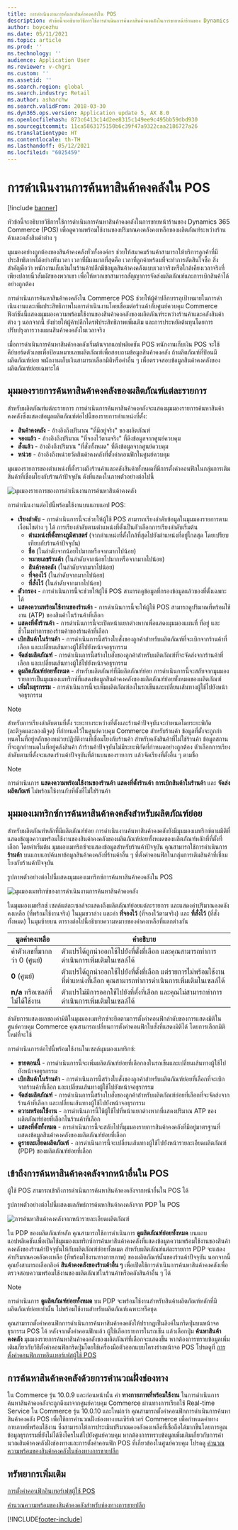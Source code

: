 ```yaml
---
title: การดำเนินงานการค้นหาสินค้าคงคลังใน POS
description: หัวข้อนี้จะอธิบายวิธีการใช้การดําเนินการค้นหาสินค้าคงคลังในการขายหน้าร้านของ Dynamics 365 Commerce (POS) เพื่อดูความพร้อมใช้งานของปริมาณคงคลังคงเหลือของผลิตภัณฑ์ระหว่างร้านค้าและคลังสินค้าต่าง ๆ
author: boycezhu
ms.date: 05/11/2021
ms.topic: article
ms.prod: ''
ms.technology: ''
audience: Application User
ms.reviewer: v-chgri
ms.custom: ''
ms.assetid: ''
ms.search.region: global
ms.search.industry: Retail
ms.author: asharchw
ms.search.validFrom: 2018-03-30
ms.dyn365.ops.version: Application update 5, AX 8.0
ms.openlocfilehash: 873c6413c14d2ee8315c149ee9c495bb59dbd930
ms.sourcegitcommit: 11ca5863175150b6c39f47a9322caa2186727a26
ms.translationtype: HT
ms.contentlocale: th-TH
ms.lasthandoff: 05/12/2021
ms.locfileid: "6025459"
---
```

# <a name="inventory-lookup-operation-in-pos"></a>การดำเนินงานการค้นหาสินค้าคงคลังใน POS

[!include [banner](includes/banner.md)]

หัวข้อนี้จะอธิบายวิธีการใช้การดําเนินการค้นหาสินค้าคงคลังในการขายหน้าร้านของ Dynamics 365 Commerce (POS) เพื่อดูความพร้อมใช้งานของปริมาณคงคลังคงเหลือของผลิตภัณฑ์ระหว่างร้านค้าและคลังสินค้าต่าง ๆ

มุมมองอย่างถูกต้องของสินค้าคงคลังทั่วทั้งองค์กร ช่วยให้สมาคมร้านค้าสามารถให้บริการลูกค้าที่มีประสิทธิภาพได้อย่างทันเวลา เวลาที่มีผลมากที่สุดคือ เวลาที่ลูกค้าพร้อมที่จะทำการตัดสินใจซื้อ สิ่งสำคัญคือว่า พนักงานเก็บเงินในร้านค้าปลีกมีข้อมูลสินค้าคงคลังแบบเวลาจริงหรือใกล้เคียงเวลาจริงที่เพียงปลายนิ้วสัมผัสของพวกเขา เพื่อให้พวกเขาสามารถสัญญาการจัดส่งผลิตภัณฑ์และการเบิกสินค้าได้อย่างถูกต้อง

การดําเนินการค้นหาสินค้าคงคลังใน Commerce POS ช่วยให้ผู้ค้าปลีกบรรลุเป้าหมายในการดําเนินงานและเพิ่มประสิทธิภาพในการดําเนินงานโดยเชื่อมต่อร้านค้ากับศูนย์ควบคุม Commerce ฟังก์ชันนี้แสดงมุมมองความพร้อมใช้งานของสินค้าคงคลังของผลิตภัณฑ์ระหว่างร้านค้าและคลังสินค้าต่าง ๆ นอกจากนี้ ยังช่วยให้ผู้ค้าปลีกไดรฟ์ประสิทธิภาพเพิ่มเติม และการประหยัดต้นทุนโดยการปรับปรุงการวางแผนสินค้าคงคลังในเวลาจริง

เมื่อการดําเนินการค้นหาสินค้าคงคลังเริ่มต้นจากแอปพลิเคชัน POS พนักงานเก็บเงิน POS จะใช้คีย์บอร์ดตัวเลขเพื่อป้อนหมายเลขผลิตภัณฑ์เพื่อสอบถามข้อมูลสินค้าคงคลัง ถ้าผลิตภัณฑ์ที่ป้อนมีผลิตภัณฑ์ย่อย พนักงานเก็บเงินสามารถเลือกมิติหรือค่าอื่น ๆ เพื่อตรวจสอบข้อมูลสินค้าคงคลังของผลิตภัณฑ์ย่อยเฉพาะได้

## <a name="inventory-lookup-list-view-for-individual-products"></a>มุมมองรายการค้นหาสินค้าคงคลังของผลิตภัณฑ์แต่ละรายการ

สำหรับผลิตภัณฑ์แต่ละรายการ การดําเนินการค้นหาสินค้าคงคลังจะแสดงมุมมองรายการค้นหาสินค้าคงคลังซึ่งแสดงข้อมูลผลิตภัณฑ์ต่อไปนี้ของรายการตำแหน่งที่ตั้ง:

- **สินค้าคงคลัง** - อ้างอิงถึงปริมาณ "ที่มีอยู่จริง" ของผลิตภัณฑ์
- **จองแล้ว** - อ้างอิงถึงปริมาณ "ที่จองไว้ตามจริง" ที่ดึงข้อมูลจากศูนย์ควบคุม
- **สั่งแล้ว** - อ้างอิงถึงปริมาณ "ที่สั่งทั้งหมด" ที่ดึงข้อมูลจากศูนย์ควบคุม
- **หน่วย** - อ้างอิงถึงหน่วยวัดสินค้าคงคลังที่ตั้งค่าคอนฟิกในศูนย์ควบคุม

มุมมองรายการของตำแหน่งที่ตั้งรวมถึงร้านค้าและคลังสินค้าทั้งหมดที่มีการตั้งค่าคอนฟิกในกลุ่มการเติมสินค้าที่เชื่อมโยงกับร้านค้าปัจจุบัน ดังที่แสดงในภาพตัวอย่างต่อไปนี้

![มุมมองรายการของการดำเนินงานการค้นหาสินค้าคงคลัง](media/inventory-lookup-list-view.png)

การดำเนินงานต่อไปนี้พร้อมใช้งานบนแถบแอป POS:

- **เรียงลำดับ** - การดำเนินการนี้จะช่วยให้ผู้ใช้ POS สามารถเรียงลำดับข้อมูลในมุมมองรายการตามเงื่อนไขต่าง ๆ ได้ การเรียงลำดับตามตำแหน่งที่ตั้งเป็นตัวเลือกการเรียงลำดับเริ่มต้น 
  - **ตำแหน่งที่ตั้งทางภูมิศาสตร์** (จากตำแหน่งที่ตั้งใกล้ที่สุดไปยังตำแหน่งที่อยู่ไกลสุด โดยเปรียบเทียบกับร้านค้าปัจจุบัน)
  - **ชื่อ** (ในลำดับจากน้อยไปมากหรือจากมากไปน้อย)
  - **หมายเลขร้านค้า** (ในลำดับจากน้อยไปมากหรือจากมากไปน้อย)
  - **สินค้าคงคลัง** (ในลำดับจากมากไปน้อย)
  - **ที่จองไว้** (ในลำดับจากมากไปน้อย)
  - **ที่สั่งไว้** (ในลำดับจากมากไปน้อย)
- **ตัวกรอง** - การดำเนินการนี้จะช่วยให้ผู้ใช้ POS สามารถดูข้อมูลที่กรองข้อมูลแล้วของที่ตั้งเฉพาะได้
- **แสดงความพร้อมใช้งานของร้านค้า** - การดำเนินการนี้จะให้ผู้ใช้ POS สามารถดูปริมาณที่พร้อมใช้งาน (ATP) ของสินค้าในร้านค้าที่เลือก
- **แสดงที่ตั้งร้านค้า** - การดำเนินการนี้จะเปิดหน้าแยกต่างหากเพื่อแสดงมุมมองแผนที่ ที่อยู่ และชั่วโมงทำการของร้านค้าของร้านค้าที่เลือก
- **เบิกสินค้าในร้านค้า** - การดำเนินการนี้สร้างใบสั่งของลูกค้าสำหรับผลิตภัณฑ์ที่จะเบิกจากร้านค้าที่เลือก และเปลี่ยนเส้นทางผู้ใช้ไปยังหน้าจอธุรกรรม
- **จัดส่งผลิตภัณฑ์** - การดำเนินการนี้สร้างใบสั่งของลูกค้าสำหรับผลิตภัณฑ์ที่จะจัดส่งจากร้านค้าที่เลือก และเปลี่ยนเส้นทางผู้ใช้ไปยังหน้าจอธุรกรรม
- **ดูผลิตภัณฑ์ย่อยทั้งหมด** - สำหรับผลิตภัณฑ์ที่มีผลิตภัณฑ์ย่อย การดำเนินการนี้จะสลับจากมุมมองรายการเป็นมุมมองเมทริกซ์ที่แสดงข้อมูลสินค้าคงคลังของผลิตภัณฑ์ย่อยทั้งหมดของผลิตภัณฑ์
- **เพิ่มในธุรกรรม** - การดำเนินการนี้จะเพิ่มผลิตภัณฑ์ลงในรถเข็นและเปลี่ยนเส้นทางผู้ใช้ไปยังหน้าจอธุรกรรม

> [!NOTE]
> สำหรับการเรียงลำดับตามที่ตั้ง ระยะทางระหว่างที่ตั้งและร้านค้าปัจจุบันจะกําหนดโดยระยะพิกัด (ละติจูดและลองติจูด) ที่กําหนดไว้ในศูนย์ควบคุม Commerce สำหรับร้านค้า ข้อมูลที่ตั้งจะถูกกําหนดในที่อยู่หลักของหน่วยปฏิบัติงานที่เชื่อมโยงกับร้านค้า สำหรับคลังสินค้าที่ไม่ใช่ร้านค้า ข้อมูลสถานที่จะถูกกําหนดในที่อยู่คลังสินค้า ถ้าร้านค้าปัจจุบันไม่มีระยะพิกัดที่กําหนดอย่างถูกต้อง ตัวเลือกการเรียงลำดับตามที่ตั้งจะแสดงร้านค้าปัจจุบันที่ด้านบนของรายการ แล้วจัดเรียงที่ตั้งอื่น ๆ ตามชื่อ

> [!NOTE]
> การดำเนินการ **แสดงความพร้อมใช้งานของร้านค้า** **แสดงที่ตั้งร้านค้า** **การเบิกสินค้าในร้านค้า** และ **จัดส่งผลิตภัณฑ์** ไม่พร้อมใช้งานกับที่ตั้งที่ไม่ใช่ร้านค้า

## <a name="inventory-lookup-matrix-view-for-variants"></a>มุมมองเมทริกซ์การค้นหาสินค้าคงคลังสำหรับผลิตภัณฑ์ย่อย

สำหรับผลิตภัณฑ์หลักที่มีผลิตภัณฑ์ย่อย การดําเนินงานค้นหาสินค้าคงคลังยังมีมุมมองเมทริกซ์ตามมิติที่แสดงข้อมูลความพร้อมใช้งานของสินค้าคงคลังของผลิตภัณฑ์ย่อยทั้งหมดของผลิตภัณฑ์หลักที่ที่ตั้งที่เลือก โดยค่าเริ่มต้น มุมมองเมทริกซ์จะแสดงข้อมูลสำหรับร้านค้าปัจจุบัน คุณสามารถใช้การดำเนินการ **ร้านค้า** บนแถบแอปค้นหาข้อมูลสินค้าคงคลังที่ร้านค้าอื่น ๆ ที่ตั้งค่าคอนฟิกในกลุ่มการเติมสินค้าที่เชื่อมโยงกับร้านค้าปัจจุบัน

รูปภาพตัวอย่างต่อไปนี้แสดงมุมมองเมทริกซ์การค้นหาสินค้าคงคลังใน POS

![มุมมองเมทริกซ์ของการดำเนินงานการค้นหาสินค้าคงคลัง](media/inventory-lookup-matrix-view.png)

ในมุมมองเมทริกซ์ เซลล์แต่ละเซลล์จะแสดงถึงผลิตภัณฑ์ย่อยแต่ละรายการ และแสดงค่าปริมาณคงคลังคงเหลือ (ที่พร้อมใช้งานจริง) ในมุมขวาล่าง และค่า **ที่จองไว้** (ที่จองไว้ตามจริง) และ **ที่สั่งไว้** (ที่สั่งทั้งหมด) ในมุมซ้ายบน ตารางต่อไปนี้อธิบายความหมายของค่าคงเหลือที่แตกต่างกัน

| มูลค่าคงเหลือ                            | คำอธิบาย |
|------------------------------------------|-------------|
| ค่าตัวเลขที่มากกว่า 0 (ศูนย์) | ตัวแปรได้ถูกนำออกใช้ไปยังที่ตั้งที่เลือก และคุณสามารถทำการดำเนินการเพิ่มเติมในเซลล์ได้ |
| **0** (ศูนย์)                             | ตัวแปรได้ถูกนำออกใช้ไปยังที่ตั้งที่เลือก แต่รายการไม่พร้อมใช้งานที่ตำแหน่งที่เลือก คุณสามารถทำการดำเนินการเพิ่มเติมในเซลล์ได้ |
| **n/a** หรือเซลล์ที่ไม่ได้ใช้งาน              | ตัวแปรไม่มีการออกใช้ไปยังที่ตั้งที่เลือก และคุณไม่สามารถทำการดำเนินการเพิ่มเติมในเซลล์ได้ |

ลำดับการแสดงผลของค่ามิติในมุมมองเมทริกซ์จะยึดตามการตั้งค่าคอนฟิกลำดับของการแสดงมิติในศูนย์ควบคุม Commerce คุณสามารถเปลี่ยนการตั้งค่าคอนฟิกใบสั่งที่แสดงมิติได้ โดยการเลือกมิติใหม่ที่จะใช้ 

การดำเนินการต่อไปนี้พร้อมใช้งานในเซลล์มุมมองเมทริกซ์:

- **ขายตอนนี้** - การดำเนินการนี้จะเพิ่มผลิตภัณฑ์ย่อยที่เลือกลงในรถเข็นและเปลี่ยนเส้นทางผู้ใช้ไปยังหน้าจอธุรกรรม
- **เบิกสินค้าในร้านค้า** - การดำเนินการนี้สร้างใบสั่งของลูกค้าสำหรับผลิตภัณฑ์ย่อยที่เลือกที่จะเบิกจากร้านค้าที่เลือก และเปลี่ยนเส้นทางผู้ใช้ไปยังหน้าจอธุรกรรม
- **จัดส่งผลิตภัณฑ์** - การดำเนินการนี้สร้างใบสั่งของลูกค้าสำหรับผลิตภัณฑ์ย่อยที่เลือกที่จะจัดส่งจากร้านค้าที่เลือก และเปลี่ยนเส้นทางผู้ใช้ไปยังหน้าจอธุรกรรม
- **ความพร้อมใช้งาน** - การดำเนินการนี้ใช้ผู้ใช้ไปที่หน้าแยกต่างหากที่แสดงปริมาณ ATP ของผลิตภัณฑ์ย่อยที่เลือกในร้านค้าที่เลือก
- **แสดงที่ตั้งทั้งหมด** - การดำเนินการนี้จะสลับไปที่มุมมองรายการสินค้าคงคลังที่มีอยู่มาตรฐานที่แสดงข้อมูลสินค้าคงคลังของผลิตภัณฑ์ย่อยที่เลือก
- **ดูรายละเอียดผลิตภัณฑ์** - การดำเนินการนี้จะเปลี่ยนเส้นทางผู้ใช้ไปยังหน้ารายละเอียดผลิตภัณฑ์ (PDP) ของผลิตภัณฑ์ย่อยที่เลือก

## <a name="access-inventory-lookup-from-other-pages-in-pos"></a>เข้าถึงการค้นหาสินค้าคงคลังจากหน้าอื่นใน POS

ผู้ใช้ POS สามารถเข้าถึงการดําเนินการค้นหาสินค้าคงคลังจากหน้าอื่นใน POS ได้

รูปภาพตัวอย่างต่อไปนี้แสดงผลลัพธ์การค้นหาสินค้าคงคลังจาก PDP ใน POS

![การค้นหาสินค้าคงคลังจากหน้ารายละเอียดผลิตภัณฑ์](media/inventory-lookup-from-product-details-page.png)

ใน PDP ของผลิตภัณฑ์หลัก คุณสามารถใช้การดำเนินการ **ดูผลิตภัณฑ์ย่อยทั้งหมด** บนแถบแอปพลิเคชันเพื่อเปิดใช้มุมมองเมทริกซ์การค้นหาสินค้าคงคลังที่แสดงข้อมูลความพร้อมใช้งานของสินค้าคงคลังของร้านค้าปัจจุบันให้กับผลิตภัณฑ์ย่อยทั้งหมด สำหรับผลิตภัณฑ์แต่ละรายการ PDP จะแสดงค่าปริมาณคงคลังคงเหลือ (ที่พร้อมใช้งานทางกายภาพ) ของผลิตภัณฑ์นั้นของร้านค้าปัจจุบัน นอกจากนี้ คุณยังสามารถเลือกลิงค์ **สินค้าคงคลังของร้านค้าอื่น ๆ** เพื่อเปิดใช้การดําเนินการค้นหาสินค้าคงคลังเพื่อตรวจสอบความพร้อมใช้งานของผลิตภัณฑ์ในร้านค้าหรือคลังสินค้าอื่น ๆ ได้

> [!NOTE]
> การดำเนินการ **ดูผลิตภัณฑ์ย่อยทั้งหมด** บน PDP จะพร้อมใช้งานสำหรับสินค้าผลิตภัณฑ์หลักที่มีผลิตภัณฑ์ย่อยเท่านั้น ไม่พร้อมใช้งานสำหรับผลิตภัณฑ์เฉพาะหรือชุด

คุณสามารถตั้งค่าคอนฟิกการดําเนินการค้นหาสินค้าคงคลังให้ปรากฏเป็นลิงค์ในกริดปุ่มบนหน้าจอธุรกรรม POS ได้ หลังจากตั้งค่าคอนฟิกแล้ว ผู้ใช้เลือกรายการในรถเข็น แล้วเลือกปุ่ม **ค้นหาสินค้าคงคลัง** มุมมองรายการค้นหาสินค้าคงคลังของผลิตภัณฑ์ที่เลือกจะแสดงขึ้น หากต้องการทราบข้อมูลเพิ่มเติมเกี่ยวกับวิธีตั้งค่าคอนฟิกกริดปุ่มโดยใช้เครื่องมือตัวออกแบบโครงร่างหน้าจอ POS โปรดดูที่ [การตั้งค่าคอนฟิกภาพอินเทอร์เฟสผู้ใช้ POS](pos-screen-layouts.md)

## <a name="inventory-lookup-with-channel-side-calculation"></a>การค้นหาสินค้าคงคลังด้วยการคํานวณฝั่งช่องทาง

ใน Commerce รุ่น 10.0.9 และก่อนหน้านั้น ค่า **ทางกายภาพที่พร้อมใช้งาน** ในการดําเนินการค้นหาสินค้าคงคลังจะถูกดึงมาจากศูนย์ควบคุม Commerce ผ่านทางการเรียกใช้ Real-time Service ใน Commerce รุ่น 10.0.10 และใหม่กว่า คุณสามารถตั้งค่าคอนฟิกการดําเนินการค้นหาสินค้าคงคลัง POS เพื่อใช้การคํานวณฝั่งช่องทางบนเซิร์ฟเวอร์ Commerce เพื่อกําหนดค่าทางกายภาพที่พร้อมใช้งาน ซึ่งสามารถให้การประเมินปริมาณคงคลังคงเหลือที่เชื่อถือได้มากขึ้นโดยการคูณข้อมูลธุรกรรมที่ยังไม่ได้ซิงโครไนส์ไปยังศูนย์ควบคุม หากต้องการทราบข้อมูลเพิ่มเติมเกี่ยวกับการคํานวณสินค้าคงคลังฝั่งช่องทางและการตั้งค่าคอนฟิก POS ที่เกี่ยวข้องในศูนย์ควบคุม โปรดดู [คํานวณความพร้อมของสินค้าคงคลังในช่องทางการขายปลีก](calculated-inventory-retail-channels.md)

## <a name="additional-resources"></a>ทรัพยากรเพิ่มเติม

[การตั้งค่าคอนฟิกอินเทอร์เฟสผู้ใช้ POS](pos-screen-layouts.md)

[คำนวณความพร้อมของสินค้าคงคลังสำหรับช่องทางการขายปลีก](calculated-inventory-retail-channels.md)



[!INCLUDE[footer-include](../includes/footer-banner.md)]
